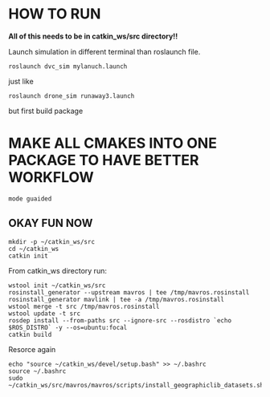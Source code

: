 # HOW TO RUN

**All of this needs to be in catkin_ws/src directory!!**

Launch simulation in different terminal than roslaunch file.

```
roslaunch dvc_sim mylanuch.launch
```

just like 

```
roslaunch drone_sim runaway3.launch
```
but first build package

# MAKE ALL CMAKES INTO ONE PACKAGE TO HAVE BETTER WORKFLOW 

```
mode guaided
```
## OKAY FUN NOW

```
mkdir -p ~/catkin_ws/src
cd ~/catkin_ws
catkin init
```

From catkin_ws directory run:

```
wstool init ~/catkin_ws/src
rosinstall_generator --upstream mavros | tee /tmp/mavros.rosinstall
rosinstall_generator mavlink | tee -a /tmp/mavros.rosinstall
wstool merge -t src /tmp/mavros.rosinstall
wstool update -t src
rosdep install --from-paths src --ignore-src --rosdistro `echo $ROS_DISTRO` -y --os=ubuntu:focal
catkin build
```

Resorce again

```
echo "source ~/catkin_ws/devel/setup.bash" >> ~/.bashrc
source ~/.bashrc
sudo ~/catkin_ws/src/mavros/mavros/scripts/install_geographiclib_datasets.sh
```